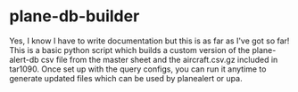 # plane-db-builder

Yes, I know I have to write documentation but this is as far as I've got so far! This is a basic python script which builds a custom version of the plane-alert-db csv file from the master sheet and the aircraft.csv.gz included in tar1090. Once set up with the query configs, you can run it anytime to generate updated files which can be used by planealert or upa.
